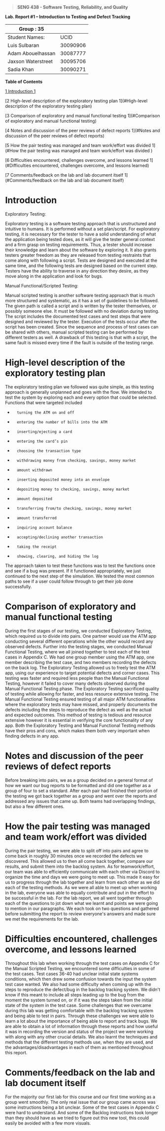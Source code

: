 >   **SENG 438 - Software Testing, Reliability, and Quality**

**Lab. Report \#1 – Introduction to Testing and Defect Tracking**

| Group \:  35     |            |
|-------------------|------------|
| Student Names:    |    UCID    |
| Luis Sulbaran     | 30090906   |
| Adam Abouelhassan | 30087777   |
| Jaxson Waterstreet| 30095706   |  
| Sadia Khan        | 30090271   |

**Table of Contents**

[1 Introduction	1](#Introduction)

[2 High-level description of the exploratory testing plan	1](#High-level description of the exploratory testing plan)

[3 Comparison of exploratory and manual functional testing	1](#Comparison of exploratory and manual functional testing)

[4 Notes and discussion of the peer reviews of defect reports	1](#Notes and discussion of the peer reviews of defect reports)

[5 How the pair testing was managed and team work/effort was
divided	1](#How the pair testing was managed and team work/effort was divided )

[6 Difficulties encountered, challenges overcome, and lessons
learned	1](#Difficulties encountered, challenges overcome, and lessons learned)

[7 Comments/feedback on the lab and lab document itself	1](#Comments/feedback on the lab and lab document itself)

# Introduction

Exploratory Testing:

Exploratory testing is a software testing approach that is unstructured and intuitive to humans. It is performed without a set plan/script. For exploratory testing, it is necessary for the tester to have a solid understanding of what the application being tested does, as it will give the tester general context and a firm grasp on testing requirements. Thus, a tester should increase their knowledge and learn about the software by exploring it. It also grants testers greater freedom as they are released from testing restraints that come along with following a script. Tests are designed and executed at the same time, and the following tests are designed based on the current step. Testers have the ability to traverse in any direction they desire, as they move along in the application and look for bugs.

Manual Functional/Scripted Testing:

Manual scripted testing is another software testing approach that is much more structured and systematic, as it has a set of guidelines to be followed. The given path is called a script and is written by the tester themselves, or possibly someone else. It must be followed with no deviation during testing. The script includes the documented test cases and test steps that were designed and reviewed by the tester. Execution of the tests occur after the script has been created. Since the sequence and process of test cases can be shared with others, manual scripted testing can be performed by different testers as well. A drawback of this testing is that with a script, the same fault is missed every time if the fault is outside of the testing range.

# High-level description of the exploratory testing plan

The exploratory testing plan we followed was quite simple, as this testing approach is generally unplanned and goes with the flow. We intended to test the system by exploring each and every option that could be selected. Functions that were targeted included
-    	turning the ATM on and off
-    	entering the number of bills into the ATM
-    	inserting/ejecting a card
-    	entering the card’s pin
-    	choosing the transaction type
-    	withdrawing money from checking, savings, money market
-    	amount withdrawn
-    	inserting deposited money into an envelope
-    	depositing money to checking, savings, money market
-    	amount deposited
-    	transferring from/to checking, savings, money market
-    	amount transferred
-    	inquiring account balance
-    	accepting/declining another transaction
-    	taking the receipt
-    	showing, clearing, and hiding the log
The approach taken to test these functions was to test the functions once and see if a bug was present. If it functioned appropriately, we just continued to the next step of the simulation. We tested the most common paths to see if a user could follow through to get their job done successfully.

# Comparison of exploratory and manual functional testing

During the first stages of our testing, we conducted Exploratory Testing, which required us to divide into pairs. One partner would use the ATM app conducting several different operations while the other would record any observed defects. Further into the testing stages, we conducted Manual Functional Testing, where we all joined together to test each of the test cases in Appendix C. We had one group member using the ATM app, one member describing the test case, and two members recording the defects on the back log. The Exploratory Testing allowed us to freely test the ATM app, using our experience to target potential defects and corner cases. This testing was faster and required less people than the Manual Functional Testing, however it failed to cover many defects observed during the Manual Functional Testing phase. The Exploratory Testing sacrificed quality of testing while allowing for faster, and less resource extensive testing. The Manual Functional Testing ensured testing of all major ATM functionalities where the exploratory tests may have missed, and properly documents the defects including the steps to reproduce the defect as well as the actual and expected outcomes. This method of testing is tedious and resource extensive however it is essential in verifying the core functionality of any app. Both the Exploratory Testing and Manual Functional Testing methods have their pros and cons, which makes them both very important when finding defects in any app.

# Notes and discussion of the peer reviews of defect reports

Before breaking into pairs, we as a group decided on a general format of how we want our bug reports to be formatted and did one together as a group of four to set a standard. After each pair had finished their portion of the testing we got back together as a group and went over the reports and addressed any issues that came up. Both teams had overlapping findings, but also a few different ones.

# How the pair testing was managed and team work/effort was divided 

During the pair testing, we were able to split off into pairs and agree to come back in roughly 30 minutes once we recorded the defects we discovered. This allowed us to then all come back together, compare our results, and submit them into the backlog system. As for teamwork/effort, our team was able to efficiently communicate with each other via Discord to organize the time and days we were going to meet up. This made it easy for us to progress through the lab together and learn from each other as we did each of the testing methods. As we were all able to meet up when working in the lab, everyone was able to equally contribute and put in the effort to be successful in the lab. For the lab report, we all went together through each of the questions to jot down what we learnt and points we were going to mention in our paragraphs. We each took on two questions and gathered before submitting the report to review everyone's answers and made sure we met the requirements for the lab.

# Difficulties encountered, challenges overcome, and lessons learned

Throughout this lab when working through the test cases on Appendix C for the Manual Scripted Testing, we encountered some difficulties in some of the test cases. Test cases 36-40 had unclear initial state systems conditions, which then drew some confusion towards the input the system test case wanted. We also had some difficulty when coming up with the steps to reproduce the defect/bug in the backlog tracking system. We didn't know if this meant to include all steps leading up to the bug from the moment the system turned on, or if it was the steps taken from the initial state of the system in the test case. Some challenges that we overcame during this lab was getting comfortable with the backlog tracking system and being able to test in pairs. Through these challenges we were able to learn a lot about the importance of being able to report and track bugs. We are able to obtain a lot of information through these reports and how useful it was in recording the version and status of the project we were working with along with any other crucial details. We also learnt the techniques and methods that the different testing methods use, when they are used, and the advantages/disadvantages in each of them as mentioned throughout this report.

# Comments/feedback on the lab and lab document itself

For the majority our first lab for this course and our first time working as a group went smoothly. The only real issue that our group came across was some instructions being a bit unclear. Some of the test cases in Appendix C were hard to understand. And some of the Backlog instructions took longer than they should have as we tried to figure out this new tool, this could easily be avoided with a few more visuals.
